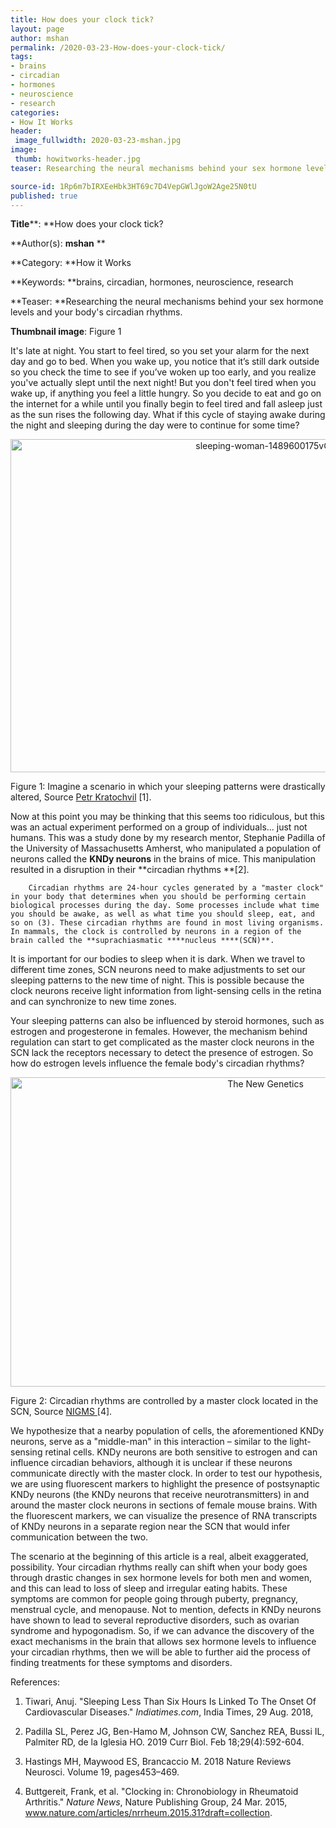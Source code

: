 ```yaml
---
title: How does your clock tick?
layout: page
author: mshan
permalink: /2020-03-23-How-does-your-clock-tick/
tags:
- brains
- circadian
- hormones
- neuroscience
- research
categories:
- How It Works
header:
 image_fullwidth: 2020-03-23-mshan.jpg
image:
 thumb: howitworks-header.jpg
teaser: Researching the neural mechanisms behind your sex hormone levels and your body’s circadian rhythms.

source-id: 1Rp6m7bIRXEeHbk3HT69c7D4VepGWlJgoW2Age25N0tU
published: true
---
```

**Title****: **How does your clock tick?

**Author(s): **mshan** **

**Category: **How it Works

**Keywords: **brains, circadian, hormones, neuroscience, research

**Teaser: **Researching the neural mechanisms behind your sex hormone levels and your body's circadian rhythms.

**Thumbnail image**: Figure 1 

It's late at night. You start to feel tired, so you set your alarm for the next day and go to bed. When you wake up, you notice that it’s still dark outside so you check the time to see if you’ve woken up too early, and you realize you've actually slept until the next night! But you don't feel tired when you wake up, if anything you feel a little hungry. So you decide to eat and go on the internet for a while until you finally begin to feel tired and fall asleep just as the sun rises the following day. What if this cycle of staying awake during the night and sleeping during the day were to continue for some time? 

<center><a data-flickr-embed="true" href="https://www.flickr.com/photos/139839751@N06/49679472651/in/dateposted-friend/" title="sleeping-woman-1489600175vGe"><img src="https://live.staticflickr.com/65535/49679472651_92459fdfd8_c.jpg" width="800" height="533" alt="sleeping-woman-1489600175vGe"></a><script async src="//embedr.flickr.com/assets/client-code.js" charset="utf-8"></script></center>

Figure 1: Imagine a scenario in which your sleeping patterns were drastically altered, Source [Petr Kratochvil](https://www.publicdomainpictures.net/en/view-image.php?image=208413&picture=sleeping-woman) [1].

Now at this point you may be thinking that this seems too ridiculous, but this was an actual experiment performed on a group of individuals... just not humans. This was a study done by my research mentor, Stephanie Padilla of the University of Massachusetts Amherst, who manipulated a population of neurons called the **KNDy neurons** in the brains of mice.  This manipulation resulted in a disruption in their **circadian rhythms **[2]. 

       	Circadian rhythms are 24-hour cycles generated by a "master clock" in your body that determines when you should be performing certain biological processes during the day. Some processes include what time you should be awake, as well as what time you should sleep, eat, and so on (3). These circadian rhythms are found in most living organisms. In mammals, the clock is controlled by neurons in a region of the brain called the **suprachiasmatic ****nucleus ****(SCN)**. 

It is important for our bodies to sleep when it is dark. When we travel to different time zones, SCN neurons need to make adjustments to set our sleeping patterns to the new time of night. This is possible because the clock neurons receive light information from light-sensing cells in the retina and can synchronize to new time zones. 

Your sleeping patterns can also be influenced by steroid hormones, such as estrogen and progesterone in females. However, the mechanism behind regulation can start to get complicated as the master clock neurons in the SCN lack the receptors necessary to detect the presence of estrogen. So how do estrogen levels influence the female body's circadian rhythms?

<center><a data-flickr-embed="true" href="https://www.flickr.com/photos/139839751@N06/49678960913/in/dateposted-friend/" title="The New Genetics"><img src="https://live.staticflickr.com/65535/49678960913_353b0d3689_c.jpg" width="800" height="495" alt="The New Genetics"></a><script async src="//embedr.flickr.com/assets/client-code.js" charset="utf-8"></script></center>

Figure 2: Circadian rhythms are controlled by a master clock located in the SCN, Source [NIGMS ](https://www.nigms.nih.gov/education/pages/factsheet_circadianrhythms.aspx)[4].

We hypothesize that a nearby population of cells, the aforementioned KNDy neurons, serve as a "middle-man" in this interaction – similar to the light-sensing retinal cells. KNDy neurons are both sensitive to estrogen and can influence circadian behaviors, although it is unclear if these neurons communicate directly with the master clock. In order to test our hypothesis, we are using fluorescent markers to highlight the presence of postsynaptic KNDy neurons (the KNDy neurons that receive neurotransmitters) in and around the master clock neurons in sections of female mouse brains. With the fluorescent markers, we can visualize the presence of RNA transcripts of KNDy neurons in a separate region near the SCN that would infer communication between the two.

The scenario at the beginning of this article is a real, albeit exaggerated, possibility. Your circadian rhythms really can shift when your body goes through drastic changes in sex hormone levels for both men and women, and this can lead to loss of sleep and irregular eating habits. These symptoms are common for people going through puberty, pregnancy, menstrual cycle, and menopause. Not to mention, defects in KNDy neurons have shown to lead to several reproductive disorders, such as ovarian syndrome and hypogonadism.  So, if we can advance the discovery of the exact mechanisms in the brain that allows sex hormone levels to influence your circadian rhythms, then we will be able to further aid the process of finding treatments for these symptoms and disorders.

References:

1. Tiwari, Anuj. "Sleeping Less Than Six Hours Is Linked To The Onset Of Cardiovascular Diseases." *Indiatimes.com*, India Times, 29 Aug. 2018, 

2. Padilla SL, Perez JG, Ben-Hamo M, Johnson CW, Sanchez REA, Bussi IL, Palmiter RD, de la Iglesia HO. 2019 Curr Biol. Feb 18;29(4):592-604.

3. Hastings MH, Maywood ES, Brancaccio M. 2018 Nature Reviews Neurosci. Volume 19, pages453–469.

4. Buttgereit, Frank, et al. "Clocking in: Chronobiology in Rheumatoid Arthritis." *Nature News*, Nature Publishing Group, 24 Mar. 2015, www.nature.com/articles/nrrheum.2015.31?draft=collection.

